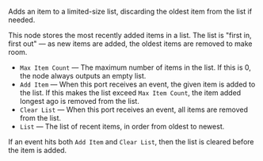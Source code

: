 Adds an item to a limited-size list, discarding the oldest item from the list if needed.


This node stores the most recently added items in a list. The list is "first in, first out" — as new items are added, the oldest items are removed to make room.

   - `Max Item Count` — The maximum number of items in the list. If this is 0, the node always outputs an empty list.
   - `Add Item` — When this port receives an event, the given item is added to the list. If this makes the list exceed `Max Item Count`, the item added longest ago is removed from the list.
   - `Clear List` — When this port receives an event, all items are removed from the list.
   - `List` — The list of recent items, in order from oldest to newest.

If an event hits both `Add Item` and `Clear List`, then the list is cleared before the item is added.
